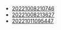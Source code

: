 - [20221008210746](/zet/20221008210746/README.md)
- [20221008213627](/zet/20221008213627/README.md)
- [20221011095447](/zet/20221011095447/README.md)
